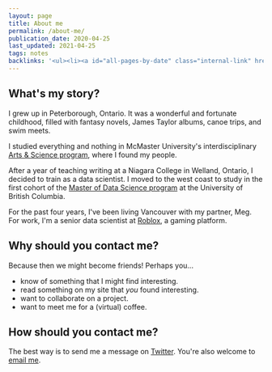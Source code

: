 ```yaml
---
layout: page
title: About me
permalink: /about-me/
publication_date: 2020-04-25
last_updated: 2021-04-25
tags: notes
backlinks: '<ul><li><a id="all-pages-by-date" class="internal-link" href="/all-pages-by-date/">All pages by date</a></li><li><a id="home" class="internal-link" href="/">Home</a></li><li><a id="notes" class="internal-link" href="/notes/">Notes</a></li></ul>'
---
```


## What's my story?

I grew up in Peterborough, Ontario. It was a wonderful and fortunate childhood, filled with fantasy novels, James Taylor albums, canoe trips, and swim meets.

I studied everything and nothing in McMaster University's interdisciplinary <a class="external-link" target="_self" href="https://en.wikipedia.org/wiki/McMaster_Arts_and_Science">Arts & Science program</a>, where I found my people.

After a year of teaching writing at a Niagara College in Welland, Ontario, I decided to train as a data scientist. I moved to the west coast to study in the first cohort of the <a class="external-link" target="_self" href="https://masterdatascience.ubc.ca/">Master of Data Science program</a> at the University of British Columbia.

For the past four years, I've been living Vancouver with my partner, Meg. For work, I'm a senior data scientist at <a class="external-link" target="_self" href="https://roblox.com/">Roblox</a>, a gaming platform.

## Why should you contact me?

Because then we might become friends! Perhaps you...

* know of something that I might find interesting.
* read something on my site that _you_ found interesting.
* want to collaborate on a project.
* want to meet me for a (virtual) coffee.

## How should you contact me?

The best way is to send me a message on <a class="external-link" target="_self" href="https://twitter.com/davidklaing">Twitter</a>. You're also welcome to <a href="mailto:david@davidklaing.com">email me</a>.